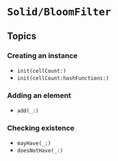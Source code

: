 # ``Solid/BloomFilter``

## Topics

### Creating an instance

- ``init(cellCount:)``
- ``init(cellCount:hashFunctions:)``

### Adding an element
- ``add(_:)``

### Checking existence
- ``mayHave(_:)``
- ``doesNotHave(_:)``
